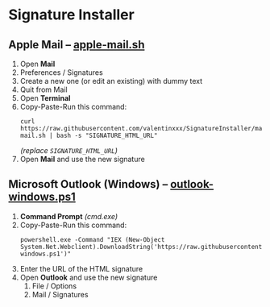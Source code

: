 # Signature Installer

## Apple Mail – [apple-mail.sh](apple-mail.sh)
1. Open **Mail**
2. Preferences / Signatures
3. Create a new one (or edit an existing) with dummy text
4. Quit from Mail
5. Open **Terminal**
6. Copy-Paste-Run this command:
	```
	curl https://raw.githubusercontent.com/valentinxxx/SignatureInstaller/master/apple-mail.sh | bash -s "SIGNATURE_HTML_URL"
	```
	*(replace `SIGNATURE_HTML_URL`)*
7. Open **Mail** and use the new signature

## Microsoft Outlook (Windows) – [outlook-windows.ps1](outlook-windows.ps1)
1. **Command Prompt** *(cmd.exe)*
2. Copy-Paste-Run this command:
	```
	powershell.exe -Command "IEX (New-Object System.Net.Webclient).DownloadString('https://raw.githubusercontent.com/valentinxxx/SignatureInstaller/master/outlook-windows.ps1')"
	```
3. Enter the URL of the HTML signature
4. Open **Outlook** and use the new signature
	1. File / Options
	2. Mail / Signatures
